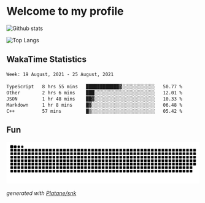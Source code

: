 # Welcome to my profile

![Github stats](https://github-readme-stats.vercel.app/api?username=xinthose&show_icons=true&theme=radical&count_private=true)

![Top Langs](https://github-readme-stats.vercel.app/api/top-langs/?username=xinthose)

## WakaTime Statistics
<!--START_SECTION:waka-->
```text
Week: 19 August, 2021 - 25 August, 2021

TypeScript   8 hrs 55 mins   ████████████▓░░░░░░░░░░░░   50.77 % 
Other        2 hrs 6 mins    ███░░░░░░░░░░░░░░░░░░░░░░   12.01 % 
JSON         1 hr 48 mins    ██▓░░░░░░░░░░░░░░░░░░░░░░   10.33 % 
Markdown     1 hr 8 mins     █▓░░░░░░░░░░░░░░░░░░░░░░░   06.48 % 
C++          57 mins         █▒░░░░░░░░░░░░░░░░░░░░░░░   05.42 % 
```
<!--END_SECTION:waka-->

## Fun
![github contribution grid snake animation](https://raw.githubusercontent.com/xinthose/xinthose/output/github-contribution-grid-snake.svg)

_generated with [Platane/snk](https://github.com/Platane/snk)_
